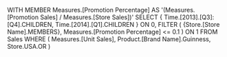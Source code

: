 WITH MEMBER Measures.[Promotion Percentage] AS
    '(Measures.[Promotion Sales] / Measures.[Store Sales])'
SELECT
    {
        Time.[2013].[Q3]:[Q4].CHILDREN,
        Time.[2014].[Q1].CHILDREN
    } ON 0,
    FILTER (
        {Store.[Store Name].MEMBERS}, Measures.[Promotion Percentage] <= 0.1
    ) ON 1
FROM Sales
WHERE (
    Measures.[Unit Sales],
    Product.[Brand Name].Guinness,
    Store.USA.OR
)
